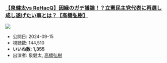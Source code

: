 ### [【泉健太vs ReHacQ】因縁のガチ議論！？立憲民主党代表に再選し成し遂げたい事とは？【高橋弘樹】](https://www.youtube.com/watch?v=Iuj1naDO-vQ)
[![](https://img.youtube.com/vi/Iuj1naDO-vQ/sddefault.jpg)](https://www.youtube.com/watch?v=Iuj1naDO-vQ)
-   公開日: 2024-09-15
-   視聴数: 144,510
-   **いいね数: 1,355**
-   出演者: 泉健太, [高橋弘樹](/rehacq_fan/people/高橋弘樹 "wikilink")
